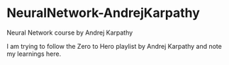 # NeuralNetwork-AndrejKarpathy
Neural Network course by Andrej Karpathy

I am trying to follow the Zero to Hero playlist by Andrej Karpathy and note my learnings here. 

